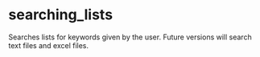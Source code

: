 # searching_lists
Searches lists for keywords given by the user. Future versions will search text files and excel files.
